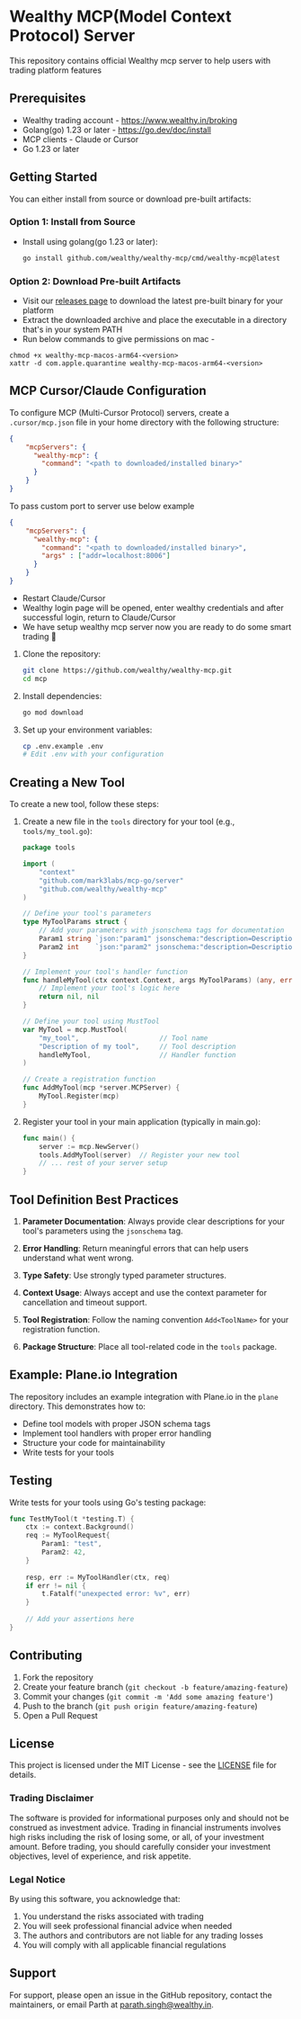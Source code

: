 # Wealthy MCP(Model Context Protocol) Server

This repository contains official Wealthy mcp server to help users with trading platform features


## Prerequisites

- Wealthy trading account - https://www.wealthy.in/broking
- Golang(go) 1.23 or later - https://go.dev/doc/install
- MCP clients - Claude or Cursor
- Go 1.23 or later


## Getting Started


You can either install from source or download pre-built artifacts:

### Option 1: Install from Source
- Install using golang(go 1.23 or later):
   ```bash
   go install github.com/wealthy/wealthy-mcp/cmd/wealthy-mcp@latest
   ```

### Option 2: Download Pre-built Artifacts
- Visit our [releases page](https://github.com/wealthy/wealthy-mcp/releases) to download the latest pre-built binary for your platform
- Extract the downloaded archive and place the executable in a directory that's in your system PATH
- Run below commands to give permissions on mac -
```
chmod +x wealthy-mcp-macos-arm64-<version>
xattr -d com.apple.quarantine wealthy-mcp-macos-arm64-<version>

```

## MCP Cursor/Claude Configuration

To configure MCP (Multi-Cursor Protocol) servers, create a `.cursor/mcp.json` file in your home directory with the following structure:

```json
{
    "mcpServers": {
      "wealthy-mcp": {
        "command": "<path to downloaded/installed binary>"
      }
    }
}
``` 
To pass custom port to server use below example
```json
{
    "mcpServers": {
      "wealthy-mcp": {
        "command": "<path to downloaded/installed binary>",
        "args" : ["addr=localhost:8006"]
      }
    }
}
``` 


-  Restart Claude/Cursor
- Wealthy login page will be opened, enter wealthy credentials and after successful login, return to Claude/Cursor
- We have setup wealthy mcp server now you are ready to do some smart trading 🎉


1. Clone the repository:
   ```bash
   git clone https://github.com/wealthy/wealthy-mcp.git
   cd mcp
   ```

2. Install dependencies:
   ```bash
   go mod download
   ```

3. Set up your environment variables:
   ```bash
   cp .env.example .env
   # Edit .env with your configuration
   ```

## Creating a New Tool

To create a new tool, follow these steps:

1. Create a new file in the `tools` directory for your tool (e.g., `tools/my_tool.go`):
   ```go
   package tools

   import (
       "context"
       "github.com/mark3labs/mcp-go/server"
       "github.com/wealthy/wealthy-mcp"
   )

   // Define your tool's parameters
   type MyToolParams struct {
       // Add your parameters with jsonschema tags for documentation
       Param1 string `json:"param1" jsonschema:"description=Description of param1"`
       Param2 int    `json:"param2" jsonschema:"description=Description of param2"`
   }

   // Implement your tool's handler function
   func handleMyTool(ctx context.Context, args MyToolParams) (any, error) {
       // Implement your tool's logic here
       return nil, nil
   }

   // Define your tool using MustTool
   var MyTool = mcp.MustTool(
       "my_tool",                    // Tool name
       "Description of my tool",     // Tool description
       handleMyTool,                 // Handler function
   )

   // Create a registration function
   func AddMyTool(mcp *server.MCPServer) {
       MyTool.Register(mcp)
   }
   ```

2. Register your tool in your main application (typically in main.go):
   ```go
   func main() {
       server := mcp.NewServer()
       tools.AddMyTool(server)  // Register your new tool
       // ... rest of your server setup
   }
   ```

## Tool Definition Best Practices

1. **Parameter Documentation**: Always provide clear descriptions for your tool's parameters using the `jsonschema` tag.

2. **Error Handling**: Return meaningful errors that can help users understand what went wrong.

3. **Type Safety**: Use strongly typed parameter structures.

4. **Context Usage**: Always accept and use the context parameter for cancellation and timeout support.

5. **Tool Registration**: Follow the naming convention `Add<ToolName>` for your registration function.

6. **Package Structure**: Place all tool-related code in the `tools` package.

## Example: Plane.io Integration

The repository includes an example integration with Plane.io in the `plane` directory. This demonstrates how to:

- Define tool models with proper JSON schema tags
- Implement tool handlers with proper error handling
- Structure your code for maintainability
- Write tests for your tools

## Testing

Write tests for your tools using Go's testing package:

```go
func TestMyTool(t *testing.T) {
    ctx := context.Background()
    req := MyToolRequest{
        Param1: "test",
        Param2: 42,
    }
    
    resp, err := MyToolHandler(ctx, req)
    if err != nil {
        t.Fatalf("unexpected error: %v", err)
    }
    
    // Add your assertions here
}
```

## Contributing

1. Fork the repository
2. Create your feature branch (`git checkout -b feature/amazing-feature`)
3. Commit your changes (`git commit -m 'Add some amazing feature'`)
4. Push to the branch (`git push origin feature/amazing-feature`)
5. Open a Pull Request

## License

This project is licensed under the MIT License - see the [LICENSE](LICENSE) file for details.

### Trading Disclaimer

The software is provided for informational purposes only and should not be construed as investment advice. Trading in financial instruments involves high risks including the risk of losing some, or all, of your investment amount. Before trading, you should carefully consider your investment objectives, level of experience, and risk appetite.

### Legal Notice

By using this software, you acknowledge that:
1. You understand the risks associated with trading
2. You will seek professional financial advice when needed
3. The authors and contributors are not liable for any trading losses
4. You will comply with all applicable financial regulations

## Support

For support, please open an issue in the GitHub repository, contact the maintainers, or email Parth at parath.singh@wealthy.in.

